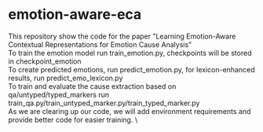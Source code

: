 # emotion-aware-eca
This repository show the code for the paper "Learning Emotion-Aware Contextual Representations for Emotion Cause Analysis" \
To train the emotion model run train_emotion.py, checkpoints will be stored in checkpoint_emotion \
To create predicted emotions, run predict_emotion.py, for lexicon-enhanced results, run predict_emo_lexicon.py \
To train and evaluate the cause extraction based on qa/untyped/typed_markers run train_qa.py/train_untyped_marker.py/train_typed_marker.py\
As we are clearing up our code, we will add environment requirements and provide better code for easier training. \
